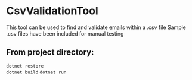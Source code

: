# CsvValidationTool
This tool can be used to find and validate emails within a .csv file
Sample .csv files have been included for manual testing
## From project directory:
`dotnet restore`						
`dotnet build`
`dotnet run`
